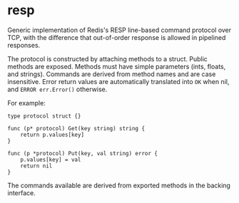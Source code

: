 
# resp

Generic implementation of Redis's RESP line-based command protocol over TCP, with the difference that out-of-order response is allowed in pipelined responses.

The protocol is constructed by attaching methods to a struct. Public methods are exposed. Methods must have simple parameters (ints, floats, and strings). Commands are derived from method names and are case insensitive. Error return values are automatically translated into `OK` when nil, and `ERROR err.Error()` otherwise.

For example:

    type protocol struct {}
    
    func (p* protocol) Get(key string) string {
        return p.values[key]
    }
    
    func (p *protocol) Put(key, val string) error {
        p.values[key] = val
        return nil
    }

The commands available are derived from exported methods in the backing interface.

